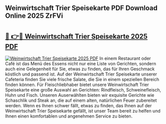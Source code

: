 ## Weinwirtschaft Trier Speisekarte PDF Download Online 2025 ZrFVi

# <h2><a href="http://gcdtckg.nevu.top/?p=Weinwirtschaft+Trier+Speisekarte">🔗 👉🔴 Weinwirtschaft Trier Speisekarte 2025 PDF</a></h2>

[![Weinwirtschaft Trier Speisekarte 2025 PDF](https://i.imgur.com/dBaPXMq.png)](http://gcdtckg.nevu.top/?p=Weinwirtschaft+Trier+Speisekarte)
In einem Restaurant oder Café ist das Menü des Essens nicht nur eine Liste von Gerichten, sondern auch eine Gelegenheit für Sie, etwas zu finden, das für Ihren Geschmack köstlich und passend ist. Auf der Weinwirtschaft Trier Speisekarte unserer Cafeteria finden Sie viele frische Salate, die Sie in einem speziellen Bereich finden können. Für Fleischliebhaber bietet unsere Weinwirtschaft Trier Speisekarte eine große Auswahl an Gerichten: Rindfleisch, Schweinefleisch, Huhn und Fisch. Unseren Auserwählten bieten wir exquisite Gerichte wie Schaschlik und Steak an, die auf einem alten, natürlichen Feuer zubereitet werden. Wenn es Ihnen schwer fällt, etwas zu finden, das Ihnen auf der Weinwirtschaft Trier Speisekarte gefällt, ist unser Team bereit zu helfen und Ihnen einen komfortablen und angenehmen Service zu bieten.
